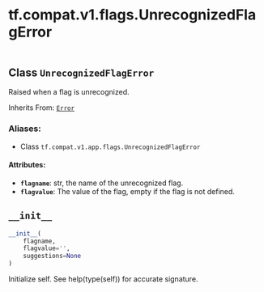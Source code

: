<div itemscope itemtype="http://developers.google.com/ReferenceObject">
<meta itemprop="name" content="tf.compat.v1.flags.UnrecognizedFlagError" />
<meta itemprop="path" content="Stable" />
<meta itemprop="property" content="__init__"/>
</div>

# tf.compat.v1.flags.UnrecognizedFlagError

<!-- Insert buttons -->

<table class="tfo-notebook-buttons tfo-api" align="left">
</table>



## Class `UnrecognizedFlagError`

<!-- Start diff -->
Raised when a flag is unrecognized.

Inherits From: [`Error`](../../../../tf/compat/v1/flags/Error.md)

### Aliases:

* Class `tf.compat.v1.app.flags.UnrecognizedFlagError`


<!-- Placeholder for "Used in" -->


#### Attributes:


* <b>`flagname`</b>: str, the name of the unrecognized flag.
* <b>`flagvalue`</b>: The value of the flag, empty if the flag is not defined.

<h2 id="__init__"><code>__init__</code></h2>

``` python
__init__(
    flagname,
    flagvalue='',
    suggestions=None
)
```

Initialize self.  See help(type(self)) for accurate signature.




